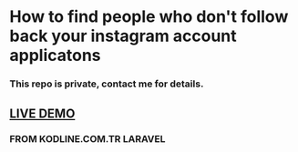 # How to find people who don't follow back your instagram account applicatons

### This repo is private, contact me for details.

## [LIVE DEMO](https://laravelapi.farukaydogan.com/instagramunfollowers)

### FROM KODLINE.COM.TR LARAVEL 

